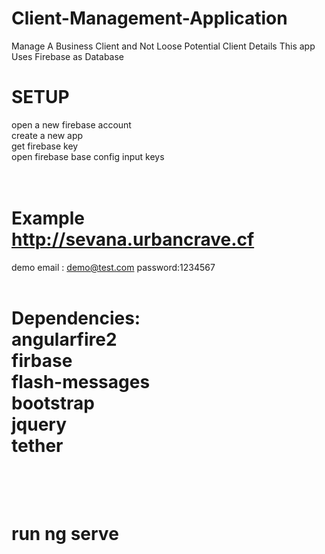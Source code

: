 # Client-Management-Application 
Manage A Business Client and Not Loose Potential Client Details 
This app Uses Firebase as Database 
# SETUP 
open a new firebase account <br> create a new app<br> get firebase key <br> open firebase base config input keys<br> <br> <br>
# Example http://sevana.urbancrave.cf<br> 
demo email : demo@test.com password:1234567 <br><br>
# Dependencies:<br> angularfire2<br> firbase<br> flash-messages<br> bootstrap<br> jquery<br> tether<br> <br> <br> 
# run ng serve
